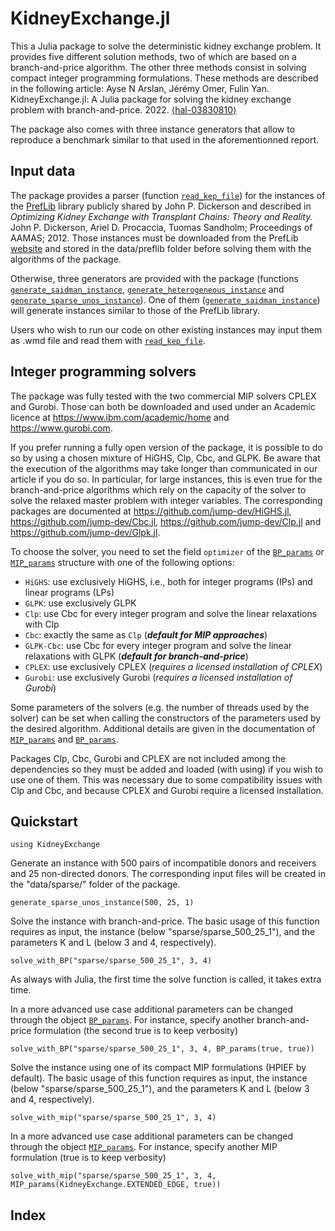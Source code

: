 # KidneyExchange.jl

This a Julia package to solve the deterministic kidney exchange
problem. It provides five different solution methods, two of which
are based on a branch-and-price algorithm. The other three methods
consist in solving compact integer programming formulations. These
methods are described in the following article: Ayse
N Arslan, Jérémy Omer, Fulin Yan. KidneyExchange.jl: A Julia package for solving
the kidney exchange problem with branch-and-price. 2022.
[⟨hal-03830810⟩](https://hal.inria.fr/hal-03830810)

The package also comes with three instance generators that allow
to reproduce a benchmark similar to that used in the aforementionned
report.

## Input data

The package provides a parser (function [`read_kep_file`](@ref)) for the
instances of the [PrefLib](https://www.preflib.org/dataset/00036) library
publicly shared by John P. Dickerson and described in *Optimizing
Kidney Exchange with Transplant Chains: Theory and Reality.* John
P. Dickerson, Ariel D. Procaccia, Tuomas Sandholm; Proceedings of
AAMAS; 2012.  Those instances must be downloaded from the PrefLib
[website](https://www.preflib.org/dataset/00036) and stored in the
data/preflib folder before solving them with the algorithms of the
package.

Otherwise, three generators are provided with the package (functions
[`generate_saidman_instance`](@ref), [`generate_heterogeneous_instance`](@ref) and
[`generate_sparse_unos_instance`](@ref)). One of them ([`generate_saidman_instance`](@ref))
will generate instances similar to those of the PrefLib library.

Users who wish to run our code on other existing instances may input
them as .wmd file and read them with [`read_kep_file`](@ref).

## Integer programming solvers

The package was fully tested with the two commercial MIP solvers
CPLEX and Gurobi. Those can both be downloaded and used under an
Academic licence at <https://www.ibm.com/academic/home> and
<https://www.gurobi.com>.

If you prefer running a fully open version of the package, it is
possible to do so by using a chosen mixture of HiGHS, Clp, Cbc, and
GLPK. Be aware that the execution of the algorithms may take longer
than communicated in our article if you do so. In particular, for
large instances, this is even true for the branch-and-price algorithms
which rely on the capacity of the solver to solve the relaxed master
problem with integer variables. The corresponding packages are
documented at <https://github.com/jump-dev/HiGHS.jl>,
<https://github.com/jump-dev/Cbc.jl>, <https://github.com/jump-dev/Clp.jl>
and <https://github.com/jump-dev/Glpk.jl>.

To choose the solver, you need to set the field `optimizer` of the [`BP_params`](@ref) or [`MIP_params`](@ref) structure with one of the following options:
- `HiGHS`: use exclusively HiGHS, i.e., both for integer programs (IPs) and linear programs (LPs)
- `GLPK`: use exclusively GLPK
- `Clp`: use Cbc for every integer program and solve the linear relaxations with Clp
- `Cbc`: exactly the same as `Clp` (***default for MIP approaches***)
- `GLPK-Cbc`: use Cbc for every integer program and solve the linear relaxations with GLPK (***default for branch-and-price***)
- `CPLEX`: use exclusively CPLEX (_requires a licensed installation of CPLEX_)
- `Gurobi`: use exclusively Gurobi (_requires a licensed installation of Gurobi_)

Some parameters of the solvers (e.g. the number of threads used by
the solver) can be set when calling the constructors of the parameters
used by the desired algorithm. Additional details are given in the
documentation of [`MIP_params`](@ref) and [`BP_params`](@ref).

Packages Clp, Cbc, Gurobi and CPLEX are not included among the
dependencies so they must be added and loaded (with using) if you
wish to use one of them. This was necessary due to some compatibility
issues with Clp and Cbc, and because CPLEX and Gurobi require a
licensed installation.

## Quickstart

```@example 1
using KidneyExchange
```

Generate an instance with 500 pairs of incompatible donors and
receivers and 25 non-directed donors. The corresponding input files
will be created in the "data/sparse/" folder of the package.

```@example 1
generate_sparse_unos_instance(500, 25, 1)
```
Solve the instance with branch-and-price. The basic usage of this
function requires as input, the instance (below "sparse/sparse_500_25_1"),
and the parameters K and L (below 3 and 4, respectively).

```@example 1
solve_with_BP("sparse/sparse_500_25_1", 3, 4)
```

As always with Julia, the first time the solve function is called, it takes extra time. 

In a more advanced use case additional parameters can be changed
through the object [`BP_params`](@ref). For instance, specify another
branch-and-price formulation (the second true is to keep verbosity)

```@example 1
solve_with_BP("sparse/sparse_500_25_1", 3, 4, BP_params(true, true))
```

Solve the instance using one of its compact MIP formulations (HPIEF
by default). The basic usage of this function requires as input,
the instance (below "sparse/sparse_500_25_1"), and the parameters
K and L (below 3 and 4, respectively).

```@example 1
solve_with_mip("sparse/sparse_500_25_1", 3, 4)
```

In a more advanced use case additional parameters can be changed
through the object [`MIP_params`](@ref). For instance, specify another MIP
formulation (true is to keep verbosity)

```@example 1
solve_with_mip("sparse/sparse_500_25_1", 3, 4, MIP_params(KidneyExchange.EXTENDED_EDGE, true))
```

## Index

```@index
```
